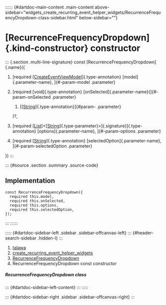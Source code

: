 :::::: {#dartdoc-main-content .main-content above-sidebar="widgets_create_recurring_event_helper_widgets/RecurrenceFrequencyDropdown-class-sidebar.html" below-sidebar=""}
<div>

# [RecurrenceFrequencyDropdown]{.kind-constructor} constructor

</div>

::: {.section .multi-line-signature}
const [RecurrenceFrequencyDropdown]{.name}({

1.  [required
    [[CreateEventViewModel](../../view_model_after_auth_view_models_event_view_models_create_event_view_model/CreateEventViewModel-class.html)]{.type-annotation}
    [model]{.parameter-name}, ]{#-param-model .parameter}
2.  [required [void]{.type-annotation}
    [onSelected]{.parameter-name}(]{#-param-onSelected .parameter}
    1.  [[[String](https://api.flutter.dev/flutter/dart-core/String-class.html)]{.type-annotation}]{#param-
        .parameter}

    )?,
3.  [required
    [[List](https://api.flutter.dev/flutter/dart-core/List-class.html)[\<[[String](https://api.flutter.dev/flutter/dart-core/String-class.html)]{.type-parameter}\>]{.signature}]{.type-annotation}
    [options]{.parameter-name}, ]{#-param-options .parameter}
4.  [required
    [[String](https://api.flutter.dev/flutter/dart-core/String-class.html)]{.type-annotation}
    [selectedOption]{.parameter-name}, ]{#-param-selectedOption
    .parameter}

})
:::

::: {#source .section .summary .source-code}
## Implementation

``` language-dart
const RecurrenceFrequencyDropdown({
  required this.model,
  required this.onSelected,
  required this.options,
  required this.selectedOption,
});
```
:::
::::::

::::: {#dartdoc-sidebar-left .sidebar .sidebar-offcanvas-left}
::: {#header-search-sidebar .hidden-l}
:::

1.  [talawa](../../index.html)
2.  [create_recurring_event_helper_widgets](../../widgets_create_recurring_event_helper_widgets/)
3.  [RecurrenceFrequencyDropdown](../../widgets_create_recurring_event_helper_widgets/RecurrenceFrequencyDropdown-class.html)
4.  RecurrenceFrequencyDropdown const constructor

##### RecurrenceFrequencyDropdown class

::: {#dartdoc-sidebar-left-content}
:::
:::::

::: {#dartdoc-sidebar-right .sidebar .sidebar-offcanvas-right}
:::
